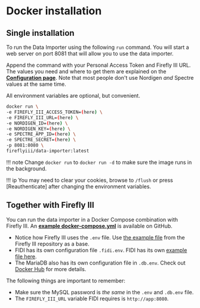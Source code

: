 # Docker installation

## Single installation

To run the Data Importer using the following `run` command. You will start a web server on port 8081 that will allow you to use the data importer.  

Append the command with your Personal Access Token and Firefly III URL. The values you need and where to get them are explained on the **[Configuration page](configuration.md)**. Note that most people don't use Nordigen *and* Spectre values at the same time.

All environment variables are optional, but convenient.

```bash
docker run \
-e FIREFLY_III_ACCESS_TOKEN=(here) \
-e FIREFLY_III_URL=(here) \
-e NORDIGEN_ID=(here) \
-e NORDIGEN_KEY=(here) \
-e SPECTRE_APP_ID=(here) \
-e SPECTRE_SECRET=(here) \
-p 8081:8080 \
fireflyiii/data-importer:latest

```

!!! note
    Change `docker run` to `docker run -d` to make sure the image runs in the background.

!!! ip
    You may need to clear your cookies, browse to `/flush` or press \[Reauthenticate\] after changing the environment variables.

## Together with Firefly III

You can run the data importer in a Docker Compose combination with Firefly III. An **[example docker-compose.yml](https://github.com/firefly-iii/docker/blob/main/docker-compose-data.yml)** is available on GitHub.

- Notice how Firefly III uses the `.env` file. Use [the example file](https://github.com/firefly-iii/firefly-iii/blob/main/.env.example) from the Firefly III repository as a base.
- FIDI has its own configuration file `.fidi.env`. FIDI has its own [example file here](https://github.com/firefly-iii/data-importer/blob/main/.env.example).
- The MariaDB also has its own configuration file in `.db.env`. Check out [Docker Hub](https://hub.docker.com/_/mariadb) for more details.

The following things are important to remember:

* Make sure the MySQL password is *the same* in the `.env` and `.db.env` file.
* The `FIREFLY_III_URL` variable FIDI requires is `http://app:8080`.
